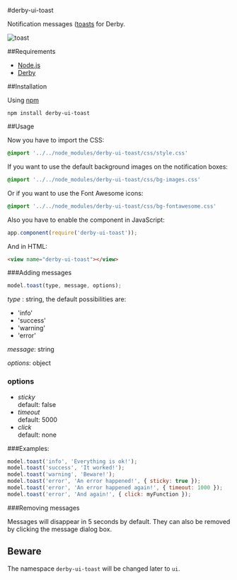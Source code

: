 #derby-ui-toast

Notification messages ([toasts](http://en.wikipedia.org/wiki/Toast_(computing\))) for Derby.

![toast](https://f.cloud.github.com/assets/433707/966450/571f6b72-0549-11e3-946b-8b062879d7c5.png)

##Requirements

- [Node.js](http://nodejs.org)
- [Derby](http://derbyjs.com/)


##Installation

Using [npm](https://npmjs.org/)

`npm install derby-ui-toast`


##Usage

Now you have to import the CSS:
```css
@import '../../node_modules/derby-ui-toast/css/style.css'
```

If you want to use the default background images on the notification boxes:
```css
@import '../../node_modules/derby-ui-toast/css/bg-images.css'
```

Or if you want to use the Font Awesome icons:

```css
@import '../../node_modules/derby-ui-toast/css/bg-fontawesome.css'
```

Also you have to enable the component in JavaScript:

```javascript
app.component(require('derby-ui-toast'));
```

And in HTML:

```html
<view name="derby-ui-toast"></view>
```

###Adding messages

```javascript
model.toast(type, message, options);
```

*type* : string, the default possibilities are:

- 'info'
- 'success'
- 'warning'
- 'error'

*message*: string

*options*: object

### options

- *sticky*  
	default: false
- *timeout*  
	default: 5000
- *click*  
	default: none

###Examples:

```javascript
model.toast('info', 'Everything is ok!');
model.toast('success', 'It worked!');
model.toast('warning', 'Beware!');
model.toast('error', 'An error happened!', { sticky: true });
model.toast('error', 'An error happened again!', { timeout: 1000 });
model.toast('error', 'And again!', { click: myFunction });
```


###Removing messages

Messages will disappear in 5 seconds by default. They can also be removed by clicking the message dialog box.

## Beware

The namespace `derby-ui-toast` will be changed later to `ui`.